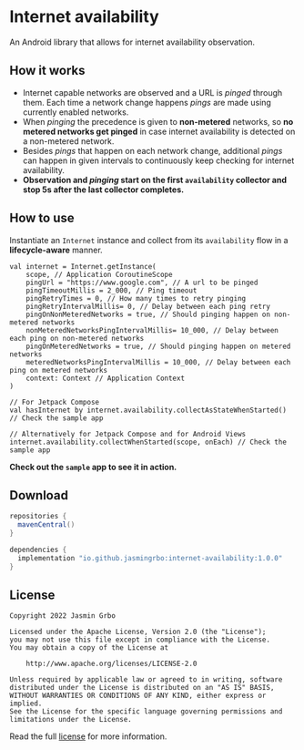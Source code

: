 Internet availability
=====================

An Android library that allows for internet availability observation.

How it works
------------

- Internet capable networks are observed and a URL is *pinged* through them. Each time a network 
change happens *pings* are made using currently enabled networks.
- When *pinging* the precedence is given to **non-metered** networks, so **no metered networks get
pinged** in case internet availability is detected on a non-metered network.
- Besides *pings* that happen on each network change, additional *pings* can happen in given 
intervals to continuously keep checking for internet availability.
- **Observation and *pinging* start on the first `availability` collector and stop 5s after the 
last collector completes.**

How to use
----------
Instantiate an `Internet` instance and collect from its `availability` flow in a **lifecycle-aware**
manner.

    val internet = Internet.getInstance(
        scope, // Application CoroutineScope
        pingUrl = "https://www.google.com", // A url to be pinged
        pingTimeoutMillis = 2_000, // Ping timeout
        pingRetryTimes = 0, // How many times to retry pinging
        pingRetryIntervalMillis= 0, // Delay between each ping retry
        pingOnNonMeteredNetworks = true, // Should pinging happen on non-metered networks
        nonMeteredNetworksPingIntervalMillis= 10_000, // Delay between each ping on non-metered networks
        pingOnMeteredNetworks = true, // Should pinging happen on metered networks
        meteredNetworksPingIntervalMillis = 10_000, // Delay between each ping on metered networks
        context: Context // Application Context
    )

    // For Jetpack Compose
    val hasInternet by internet.availability.collectAsStateWhenStarted() // Check the sample app

    // Alternatively for Jetpack Compose and for Android Views
    internet.availability.collectWhenStarted(scope, onEach) // Check the sample app


**Check out the `sample` app to see it in action.**

Download
--------
```groovy
repositories {
  mavenCentral()
}

dependencies {
  implementation "io.github.jasmingrbo:internet-availability:1.0.0"
}
```

License
-------
    Copyright 2022 Jasmin Grbo
    
    Licensed under the Apache License, Version 2.0 (the "License");
    you may not use this file except in compliance with the License.
    You may obtain a copy of the License at
    
        http://www.apache.org/licenses/LICENSE-2.0
    
    Unless required by applicable law or agreed to in writing, software
    distributed under the License is distributed on an "AS IS" BASIS,
    WITHOUT WARRANTIES OR CONDITIONS OF ANY KIND, either express or implied.
    See the License for the specific language governing permissions and
    limitations under the License.

Read the full [license](LICENSE) for more information.
